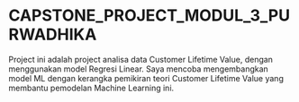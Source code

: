 # CAPSTONE_PROJECT_MODUL_3_PURWADHIKA
Project ini adalah project analisa data Customer Lifetime Value, dengan menggunakan model Regresi Linear. Saya mencoba mengembangkan model ML dengan kerangka pemikiran teori Customer Lifetime Value yang membantu pemodelan Machine Learning ini.
